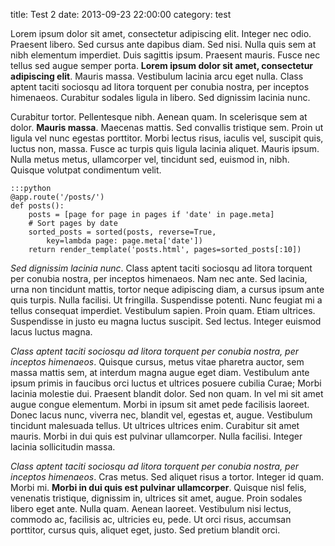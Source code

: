 ﻿title: Test 2
date: 2013-09-23 22:00:00
category: test

<p>Lorem ipsum dolor sit amet, consectetur adipiscing elit. Integer nec odio. Praesent libero. Sed cursus ante dapibus diam. Sed nisi. Nulla quis sem at nibh elementum imperdiet. Duis sagittis ipsum. Praesent mauris. Fusce nec tellus sed augue semper porta. <b>Lorem ipsum dolor sit amet, consectetur adipiscing elit</b>. Mauris massa. Vestibulum lacinia arcu eget nulla. Class aptent taciti sociosqu ad litora torquent per conubia nostra, per inceptos himenaeos. Curabitur sodales ligula in libero. Sed dignissim lacinia nunc. </p>

<p>Curabitur tortor. Pellentesque nibh. Aenean quam. In scelerisque sem at dolor. <b>Mauris massa</b>. Maecenas mattis. Sed convallis tristique sem. Proin ut ligula vel nunc egestas porttitor. Morbi lectus risus, iaculis vel, suscipit quis, luctus non, massa. Fusce ac turpis quis ligula lacinia aliquet. Mauris ipsum. Nulla metus metus, ullamcorper vel, tincidunt sed, euismod in, nibh. Quisque volutpat condimentum velit. </p>

    :::python
    @app.route('/posts/')
    def posts():
        posts = [page for page in pages if 'date' in page.meta]
        # Sort pages by date
        sorted_posts = sorted(posts, reverse=True,
            key=lambda page: page.meta['date'])
        return render_template('posts.html', pages=sorted_posts[:10])

<p><i>Sed dignissim lacinia nunc</i>. Class aptent taciti sociosqu ad litora torquent per conubia nostra, per inceptos himenaeos. Nam nec ante. Sed lacinia, urna non tincidunt mattis, tortor neque adipiscing diam, a cursus ipsum ante quis turpis. Nulla facilisi. Ut fringilla. Suspendisse potenti. Nunc feugiat mi a tellus consequat imperdiet. Vestibulum sapien. Proin quam. Etiam ultrices. Suspendisse in justo eu magna luctus suscipit. Sed lectus. Integer euismod lacus luctus magna. </p>

<p><i>Class aptent taciti sociosqu ad litora torquent per conubia nostra, per inceptos himenaeos</i>. Quisque cursus, metus vitae pharetra auctor, sem massa mattis sem, at interdum magna augue eget diam. Vestibulum ante ipsum primis in faucibus orci luctus et ultrices posuere cubilia Curae; Morbi lacinia molestie dui. Praesent blandit dolor. Sed non quam. In vel mi sit amet augue congue elementum. Morbi in ipsum sit amet pede facilisis laoreet. Donec lacus nunc, viverra nec, blandit vel, egestas et, augue. Vestibulum tincidunt malesuada tellus. Ut ultrices ultrices enim. Curabitur sit amet mauris. Morbi in dui quis est pulvinar ullamcorper. Nulla facilisi. Integer lacinia sollicitudin massa. </p>

<p><i>Class aptent taciti sociosqu ad litora torquent per conubia nostra, per inceptos himenaeos</i>. Cras metus. Sed aliquet risus a tortor. Integer id quam. Morbi mi. <b>Morbi in dui quis est pulvinar ullamcorper</b>. Quisque nisl felis, venenatis tristique, dignissim in, ultrices sit amet, augue. Proin sodales libero eget ante. Nulla quam. Aenean laoreet. Vestibulum nisi lectus, commodo ac, facilisis ac, ultricies eu, pede. Ut orci risus, accumsan porttitor, cursus quis, aliquet eget, justo. Sed pretium blandit orci. </p>


